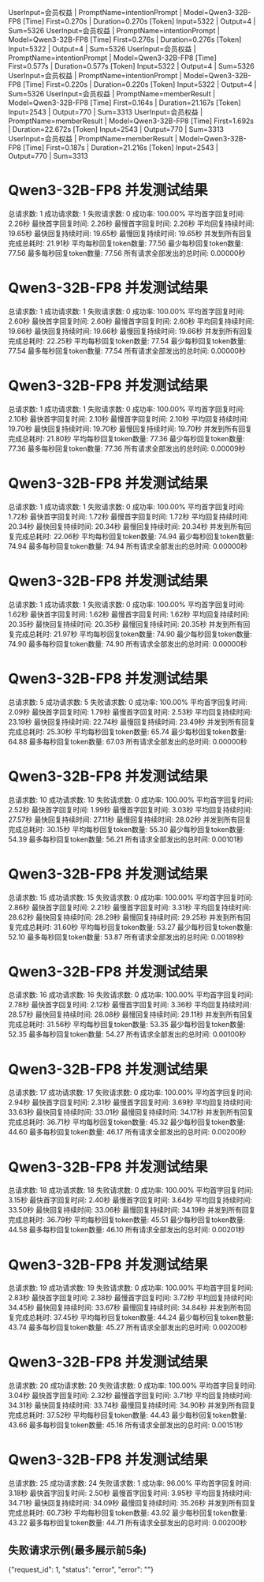 UserInput=会员权益 | PromptName=intentionPrompt | Model=Qwen3-32B-FP8  [Time] First=0.270s | Duration=0.270s  [Token] Input=5322 | Output=4 | Sum=5326
UserInput=会员权益 | PromptName=intentionPrompt | Model=Qwen3-32B-FP8  [Time] First=0.276s | Duration=0.276s  [Token] Input=5322 | Output=4 | Sum=5326
UserInput=会员权益 | PromptName=intentionPrompt | Model=Qwen3-32B-FP8  [Time] First=0.577s | Duration=0.577s  [Token] Input=5322 | Output=4 | Sum=5326
UserInput=会员权益 | PromptName=intentionPrompt | Model=Qwen3-32B-FP8  [Time] First=0.220s | Duration=0.220s  [Token] Input=5322 | Output=4 | Sum=5326
UserInput=会员权益 | PromptName=memberResult | Model=Qwen3-32B-FP8  [Time] First=0.164s | Duration=21.167s  [Token] Input=2543 | Output=770 | Sum=3313
UserInput=会员权益 | PromptName=memberResult | Model=Qwen3-32B-FP8  [Time] First=1.692s | Duration=22.672s  [Token] Input=2543 | Output=770 | Sum=3313
UserInput=会员权益 | PromptName=memberResult | Model=Qwen3-32B-FP8  [Time] First=0.187s | Duration=21.216s  [Token] Input=2543 | Output=770 | Sum=3313

# Qwen3-32B-FP8 并发测试结果

总请求数: 1
成功请求数: 1
失败请求数: 0
成功率: 100.00%
平均首字回复时间: 2.26秒
最快首字回复时间: 2.26秒
最慢首字回复时间: 2.26秒
平均回复持续时间: 19.65秒
最快回复持续时间: 19.65秒
最慢回复持续时间: 19.65秒
并发到所有回复完成总耗时: 21.91秒
平均每秒回复token数量: 77.56
最少每秒回复token数量: 77.56
最多每秒回复token数量: 77.56
所有请求全部发出的总时间: 0.00000秒

# Qwen3-32B-FP8 并发测试结果

总请求数: 1
成功请求数: 1
失败请求数: 0
成功率: 100.00%
平均首字回复时间: 2.60秒
最快首字回复时间: 2.60秒
最慢首字回复时间: 2.60秒
平均回复持续时间: 19.66秒
最快回复持续时间: 19.66秒
最慢回复持续时间: 19.66秒
并发到所有回复完成总耗时: 22.25秒
平均每秒回复token数量: 77.54
最少每秒回复token数量: 77.54
最多每秒回复token数量: 77.54
所有请求全部发出的总时间: 0.00000秒

# Qwen3-32B-FP8 并发测试结果

总请求数: 1
成功请求数: 1
失败请求数: 0
成功率: 100.00%
平均首字回复时间: 2.10秒
最快首字回复时间: 2.10秒
最慢首字回复时间: 2.10秒
平均回复持续时间: 19.70秒
最快回复持续时间: 19.70秒
最慢回复持续时间: 19.70秒
并发到所有回复完成总耗时: 21.80秒
平均每秒回复token数量: 77.36
最少每秒回复token数量: 77.36
最多每秒回复token数量: 77.36
所有请求全部发出的总时间: 0.00009秒

# Qwen3-32B-FP8 并发测试结果

总请求数: 1
成功请求数: 1
失败请求数: 0
成功率: 100.00%
平均首字回复时间: 1.72秒
最快首字回复时间: 1.72秒
最慢首字回复时间: 1.72秒
平均回复持续时间: 20.34秒
最快回复持续时间: 20.34秒
最慢回复持续时间: 20.34秒
并发到所有回复完成总耗时: 22.06秒
平均每秒回复token数量: 74.94
最少每秒回复token数量: 74.94
最多每秒回复token数量: 74.94
所有请求全部发出的总时间: 0.00000秒

# Qwen3-32B-FP8 并发测试结果

总请求数: 1
成功请求数: 1
失败请求数: 0
成功率: 100.00%
平均首字回复时间: 1.62秒
最快首字回复时间: 1.62秒
最慢首字回复时间: 1.62秒
平均回复持续时间: 20.35秒
最快回复持续时间: 20.35秒
最慢回复持续时间: 20.35秒
并发到所有回复完成总耗时: 21.97秒
平均每秒回复token数量: 74.90
最少每秒回复token数量: 74.90
最多每秒回复token数量: 74.90
所有请求全部发出的总时间: 0.00000秒

# Qwen3-32B-FP8 并发测试结果

总请求数: 5
成功请求数: 5
失败请求数: 0
成功率: 100.00%
平均首字回复时间: 2.09秒
最快首字回复时间: 1.79秒
最慢首字回复时间: 2.53秒
平均回复持续时间: 23.19秒
最快回复持续时间: 22.74秒
最慢回复持续时间: 23.49秒
并发到所有回复完成总耗时: 25.30秒
平均每秒回复token数量: 65.74
最少每秒回复token数量: 64.88
最多每秒回复token数量: 67.03
所有请求全部发出的总时间: 0.00000秒

# Qwen3-32B-FP8 并发测试结果

总请求数: 10
成功请求数: 10
失败请求数: 0
成功率: 100.00%
平均首字回复时间: 2.52秒
最快首字回复时间: 1.99秒
最慢首字回复时间: 3.03秒
平均回复持续时间: 27.57秒
最快回复持续时间: 27.11秒
最慢回复持续时间: 28.02秒
并发到所有回复完成总耗时: 30.15秒
平均每秒回复token数量: 55.30
最少每秒回复token数量: 54.39
最多每秒回复token数量: 56.21
所有请求全部发出的总时间: 0.00101秒

# Qwen3-32B-FP8 并发测试结果

总请求数: 15
成功请求数: 15
失败请求数: 0
成功率: 100.00%
平均首字回复时间: 2.86秒
最快首字回复时间: 2.21秒
最慢首字回复时间: 3.31秒
平均回复持续时间: 28.62秒
最快回复持续时间: 28.29秒
最慢回复持续时间: 29.25秒
并发到所有回复完成总耗时: 31.60秒
平均每秒回复token数量: 53.27
最少每秒回复token数量: 52.10
最多每秒回复token数量: 53.87
所有请求全部发出的总时间: 0.00189秒

# Qwen3-32B-FP8 并发测试结果

总请求数: 16
成功请求数: 16
失败请求数: 0
成功率: 100.00%
平均首字回复时间: 2.78秒
最快首字回复时间: 2.12秒
最慢首字回复时间: 3.36秒
平均回复持续时间: 28.57秒
最快回复持续时间: 28.08秒
最慢回复持续时间: 29.11秒
并发到所有回复完成总耗时: 31.56秒
平均每秒回复token数量: 53.35
最少每秒回复token数量: 52.35
最多每秒回复token数量: 54.27
所有请求全部发出的总时间: 0.00100秒

# Qwen3-32B-FP8 并发测试结果

总请求数: 17
成功请求数: 17
失败请求数: 0
成功率: 100.00%
平均首字回复时间: 2.94秒
最快首字回复时间: 2.31秒
最慢首字回复时间: 3.69秒
平均回复持续时间: 33.63秒
最快回复持续时间: 33.01秒
最慢回复持续时间: 34.17秒
并发到所有回复完成总耗时: 36.71秒
平均每秒回复token数量: 45.32
最少每秒回复token数量: 44.60
最多每秒回复token数量: 46.17
所有请求全部发出的总时间: 0.00200秒

# Qwen3-32B-FP8 并发测试结果

总请求数: 18
成功请求数: 18
失败请求数: 0
成功率: 100.00%
平均首字回复时间: 3.15秒
最快首字回复时间: 2.40秒
最慢首字回复时间: 3.64秒
平均回复持续时间: 33.50秒
最快回复持续时间: 33.06秒
最慢回复持续时间: 34.19秒
并发到所有回复完成总耗时: 36.79秒
平均每秒回复token数量: 45.51
最少每秒回复token数量: 44.58
最多每秒回复token数量: 46.10
所有请求全部发出的总时间: 0.00201秒

# Qwen3-32B-FP8 并发测试结果

总请求数: 19
成功请求数: 19
失败请求数: 0
成功率: 100.00%
平均首字回复时间: 2.83秒
最快首字回复时间: 2.38秒
最慢首字回复时间: 3.72秒
平均回复持续时间: 34.45秒
最快回复持续时间: 33.67秒
最慢回复持续时间: 34.84秒
并发到所有回复完成总耗时: 37.45秒
平均每秒回复token数量: 44.24
最少每秒回复token数量: 43.74
最多每秒回复token数量: 45.27
所有请求全部发出的总时间: 0.00200秒

# Qwen3-32B-FP8 并发测试结果

总请求数: 20
成功请求数: 20
失败请求数: 0
成功率: 100.00%
平均首字回复时间: 3.04秒
最快首字回复时间: 2.32秒
最慢首字回复时间: 3.71秒
平均回复持续时间: 34.31秒
最快回复持续时间: 33.74秒
最慢回复持续时间: 34.90秒
并发到所有回复完成总耗时: 37.52秒
平均每秒回复token数量: 44.43
最少每秒回复token数量: 43.66
最多每秒回复token数量: 45.16
所有请求全部发出的总时间: 0.00151秒

# Qwen3-32B-FP8 并发测试结果

总请求数: 25
成功请求数: 24
失败请求数: 1
成功率: 96.00%
平均首字回复时间: 3.18秒
最快首字回复时间: 2.50秒
最慢首字回复时间: 3.95秒
平均回复持续时间: 34.71秒
最快回复持续时间: 34.09秒
最慢回复持续时间: 35.26秒
并发到所有回复完成总耗时: 60.73秒
平均每秒回复token数量: 43.92
最少每秒回复token数量: 43.22
最多每秒回复token数量: 44.71
所有请求全部发出的总时间: 0.00200秒

## 失败请求示例(最多展示前5条)
{"request_id": 1, "status": "error", "error": ""}
